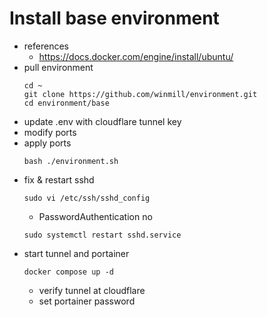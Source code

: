 # Install base environment

- references
  - https://docs.docker.com/engine/install/ubuntu/
- pull environment
  ```
  cd ~
  git clone https://github.com/winmill/environment.git
  cd environment/base
  ```
- update .env with cloudflare tunnel key
- modify ports
- apply ports
  ```
  bash ./environment.sh
  ```
- fix & restart sshd
  ```
  sudo vi /etc/ssh/sshd_config
  ```
  - PasswordAuthentication no
  ```
  sudo systemctl restart sshd.service
  ```
- start tunnel and portainer
  ```
  docker compose up -d
  ```
  - verify tunnel at cloudflare
  - set portainer password